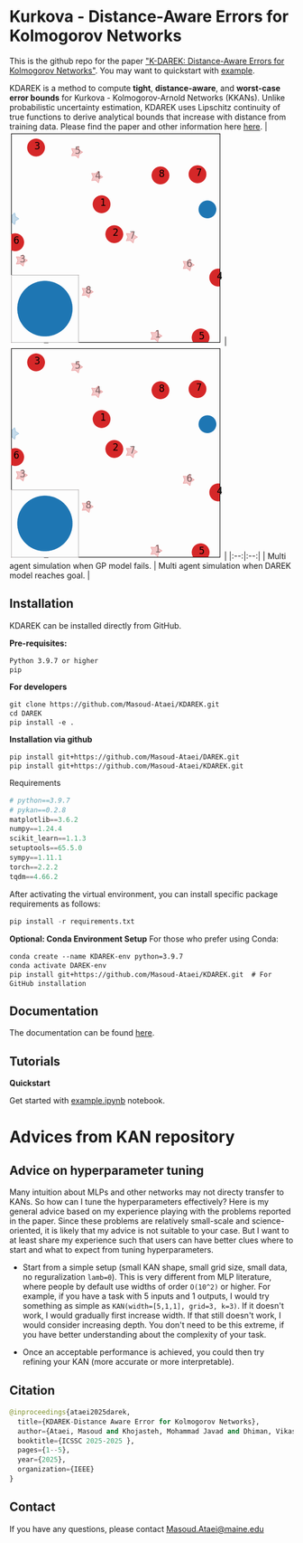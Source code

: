 # Kurkova - Distance-Aware Errors for Kolmogorov Networks

This is the github repo for the paper ["K-DAREK: Distance-Aware Errors for Kolmogorov Networks"](https://). You may want to quickstart with [example](https://github.com/Masoud-Ataei/KDAREK/example.ipynb).

KDAREK is a method to compute **tight**, **distance-aware**, and **worst-case error bounds** for Kurkova - Kolmogorov-Arnold Networks (KKANs). Unlike probabilistic uncertainty estimation, KDAREK uses Lipschitz continuity of true functions to derive analytical bounds that increase with distance from training data. Please find the paper and other information here [here](https://Masoud-Ataei.github.io/KDAREK/index.html).
| ![Multi agent simulation when GP model fails.](imgs/overlayed_gifsanim_GP2.gif) | ![Multi agent simulation when DAREK model reach goal.](imgs/overlayed_gifsanim_DAREK2.gif) |
|:--:|:--:|
| Multi agent simulation when GP model fails. | Multi agent simulation when DAREK model reaches goal. |

## Installation
KDAREK can be installed directly from GitHub. 

**Pre-requisites:**

```
Python 3.9.7 or higher
pip
```

**For developers**

```
git clone https://github.com/Masoud-Ataei/KDAREK.git
cd DAREK
pip install -e .
```

**Installation via github**

```
pip install git+https://github.com/Masoud-Ataei/DAREK.git
pip install git+https://github.com/Masoud-Ataei/KDAREK.git
```

<!-- **Installation via PyPI:**
```
pip install pykan
``` -->

Requirements

```python
# python==3.9.7
# pykan==0.2.8
matplotlib==3.6.2
numpy==1.24.4
scikit_learn==1.1.3
setuptools==65.5.0
sympy==1.11.1
torch==2.2.2
tqdm==4.66.2
```

After activating the virtual environment, you can install specific package requirements as follows:
```python
pip install -r requirements.txt
```

**Optional: Conda Environment Setup**
For those who prefer using Conda:
```
conda create --name KDAREK-env python=3.9.7
conda activate DAREK-env
pip install git+https://github.com/Masoud-Ataei/KDAREK.git  # For GitHub installation
```

## Documentation
The documentation can be found [here](https://Masoud-Ataei.github.io/KDAREK/).

## Tutorials

**Quickstart**

Get started with [example.ipynb](./example.ipynb) notebook.

# Advices from KAN repository
## Advice on hyperparameter tuning
Many intuition about MLPs and other networks may not directy transfer to KANs. So how can I tune the hyperparameters effectively? Here is my general advice based on my experience playing with the problems reported in the paper. Since these problems are relatively small-scale and science-oriented, it is likely that my advice is not suitable to your case. But I want to at least share my experience such that users can have better clues where to start and what to expect from tuning hyperparameters.

* Start from a simple setup (small KAN shape, small grid size, small data, no reguralization `lamb=0`). This is very different from MLP literature, where people by default use widths of order `O(10^2)` or higher. For example, if you have a task with 5 inputs and 1 outputs, I would try something as simple as `KAN(width=[5,1,1], grid=3, k=3)`. If it doesn't work, I would gradually first increase width. If that still doesn't work, I would consider increasing depth. You don't need to be this extreme, if you have better understanding about the complexity of your task.

* Once an acceptable performance is achieved, you could then try refining your KAN (more accurate or more interpretable).

## Citation
```python
@inproceedings{ataei2025darek,
  title={KDAREK-Distance Aware Error for Kolmogorov Networks},
  author={Ataei, Masoud and Khojasteh, Mohammad Javad and Dhiman, Vikas},
  booktitle={ICSSC 2025-2025 },
  pages={1--5},
  year={2025},
  organization={IEEE}
}
```

## Contact
If you have any questions, please contact Masoud.Ataei@maine.edu
